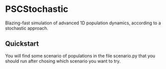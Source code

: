 # PSCStochastic

Blazing-fast simulation of advanced 1D population dynamics, according to a stochastic approach.


## Quickstart

You will find some scenario of populations in the file scenario.py that you should run after chosing which scenario you want to try.
